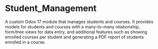 # Student_Management
A custom Odoo 17 module that manages students and courses. It provides models for students and courses with a many-to-many relationship, form/tree views for data entry, and additional features such as showing enrolled courses per student and generating a PDF report of students enrolled in a course.
